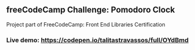 ## freeCodeCamp Challenge: Pomodoro Clock

Project part of FreeCodeCamp: Front End Libraries Certification

### Live demo: https://codepen.io/talitastravassos/full/OYdBmd
